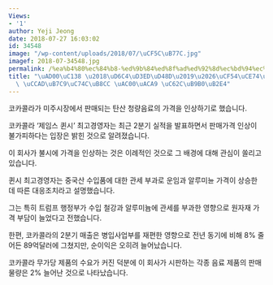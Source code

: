```yaml
---
Views:
- '1'
author: Yeji Jeong
date: 2018-07-27 16:03:02
id: 34548
image: "/wp-content/uploads/2018/07/\uCF5C\uB77C.jpg"
imagef: 2018-07-34548.jpg
permalink: /%ea%b4%80%ec%84%b8-%ed%9b%84%ed%8f%ad%ed%92%8d%ec%bd%94%ec%b9%b4%ec%bd%9c%eb%9d%bc-%ec%b2%ad%eb%9f%89%ec%9d%8c%eb%a3%8c-%ea%b0%80%ea%b2%a9-%ec%98%ac%eb%a6%b0%eb%8b%a4/
title: "\uAD00\uC138 \u2018\uD6C4\uD3ED\uD48D\u2019\u2026\uCF54\uCE74\uCF5C\uB77C\
  \ \uCCAD\uB7C9\uC74C\uB8CC \uAC00\uACA9 \uC62C\uB9B0\uB2E4"
---
```


코카콜라가 미주시장에서 판매되는 탄산 청량음료의 가격을 인상하기로 했습니다.

코카콜라 ‘제임스 퀸시’ 최고경영자는 최근 2분기 실적을 발표하면서 판매가격 인상이 불가피하다는 입장은 밝힌 것으로 알려졌습니다.

이 회사가 불시에 가격을 인상하는 것은 이례적인 것으로 그 배경에 대해 관심이 쏠리고 있습니다.

퀸시 최고경영자는 중국산 수입품에 대한 관세 부과로 운임과 알루미뉸 가격이 상승한 데 따른 대응조치라고 설명했습니다.

그는 특히 트럼프 행정부가 수입 철강과 알루미늄에 관세를 부과한 영향으로 원자재 가격 부담이 늘었다고 전했습니다.

한편, 코카콜라의 2분기 매출은 병입사업부를 재편한 영향으로 전년 동기에 비해 8% 줄어든 89억달러에 그쳤지만, 순이익은 오히려 늘어났습니다.

코카콜라 무가당 제품의 수요가 커진 덕분에 이 회사가 시판하는 각종 음료 제품의 판매 물량은 2% 늘어난 것으로 나타났습니다.